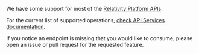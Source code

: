 We have some support for most of the [Relativity Platform APIs](https://platform.relativity.com/RelativityOne/Content/Relativity_Platform/Platform_APIs.htm).

For the current list of supported operations, [check API Services documentation](/api/Relativity.Testing.Framework.Api.Services.html).

If you notice an endpoint is missing that you would like to consume, please open an issue or pull request for the requested feature.
